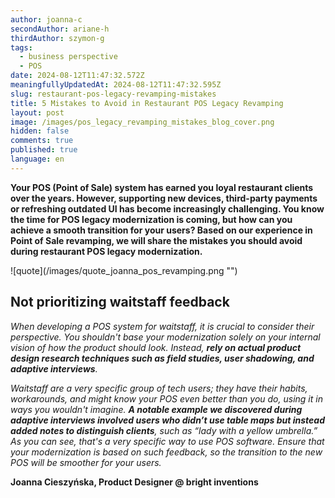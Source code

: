 ```yaml
---
author: joanna-c
secondAuthor: ariane-h
thirdAuthor: szymon-g
tags:
  - business perspective
  - POS
date: 2024-08-12T11:47:32.572Z
meaningfullyUpdatedAt: 2024-08-12T11:47:32.595Z
slug: restaurant-pos-legacy-revamping-mistakes
title: 5 Mistakes to Avoid in Restaurant POS Legacy Revamping
layout: post
image: /images/pos_legacy_revamping_mistakes_blog_cover.png
hidden: false
comments: true
published: true
language: en
---
```

**Your POS (Point of Sale) system has earned you loyal restaurant clients over the years. However, supporting new devices, third-party payments or refreshing outdated UI has become increasingly challenging. You know the time for POS legacy modernization is coming, but how can you achieve a smooth transition for your users? Based on our experience in Point of Sale revamping, we will share the mistakes you should avoid during restaurant POS legacy modernization.**

<div className="image">![quote](/images/quote_joanna_pos_revamping.png "")</div>

## Not prioritizing waitstaff feedback

*When developing a POS system for waitstaff, it is crucial to consider their perspective. You shouldn't base your modernization solely on your internal vision of how the product should look. Instead, **rely on actual product design research techniques such as field studies, user shadowing, and adaptive interviews**.*

*Waitstaff are a very specific group of tech users; they have their habits, workarounds, and might know your POS even better than you do, using it in ways you wouldn't imagine. **A notable example we discovered during adaptive interviews involved users who didn’t use table maps but instead added notes to distinguish clients**, such as “lady with a yellow umbrella.” As you can see, that's a very specific way to use POS software. Ensure that your modernization is based on such feedback, so the transition to the new POS will be smoother for your users.*

**Joanna Cieszyńska, Product Designer @ bright inventions**